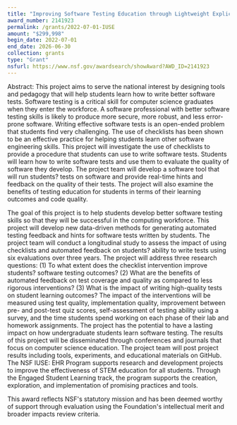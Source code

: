 ```yaml
---
title: "Improving Software Testing Education through Lightweight Explicit Testing Strategies and Feedback"
award_number: 2141923
permalink: /grants/2022-07-01-IUSE
amount: "$299,998"
begin_date: 2022-07-01
end_date: 2026-06-30
collection: grants 
type: "Grant"
nsfurl: https://www.nsf.gov/awardsearch/showAward?AWD_ID=2141923 
---
```


Abstract: This project aims to serve the national interest by designing tools and pedagogy that will help students learn how to write better software tests. Software testing is a critical skill for computer science graduates when they enter the workforce. A software professional with better software testing skills is likely to produce more secure, more robust, and less error-prone software. Writing effective software tests is an open-ended problem that students find very challenging. The use of checklists has been shown to be an effective practice for helping students learn other software engineering skills. This project will investigate the use of checklists to provide a procedure that students can use to write software tests. Students will learn how to write software tests and use them to evaluate the quality of software they develop. The project team will develop a software tool that will run students? tests on software and provide real-time hints and feedback on the quality of their tests. The project will also examine the benefits of testing education for students in terms of their learning outcomes and code quality.

The goal of this project is to help students develop better software testing skills so that they will be successful in the computing workforce. This project will develop new data-driven methods for generating automated testing feedback and hints for software tests written by students. The project team will conduct a longitudinal study to assess the impact of using checklists and automated feedback on students? ability to write tests using six evaluations over three years. The project will address three research questions: (1) To what extent does the checklist intervention improve students? software testing outcomes? (2) What are the benefits of automated feedback on test coverage and quality as compared to less rigorous interventions? (3) What is the impact of writing high-quality tests on student learning outcomes? The impact of the interventions will be measured using test quality, implementation quality, improvement between pre- and post-test quiz scores, self-assessment of testing ability using a survey, and the time students spend working on each phase of their lab and homework assignments. The project has the potential to have a lasting impact on how undergraduate students learn software testing. The results of this project will be disseminated through conferences and journals that focus on computer science education. The project team will post project results including tools, experiments, and educational materials on GitHub. The NSF IUSE: EHR Program supports research and development projects to improve the effectiveness of STEM education for all students. Through the Engaged Student Learning track, the program supports the creation, exploration, and implementation of promising practices and tools.

This award reflects NSF's statutory mission and has been deemed worthy of support through evaluation using the Foundation's intellectual merit and broader impacts review criteria.